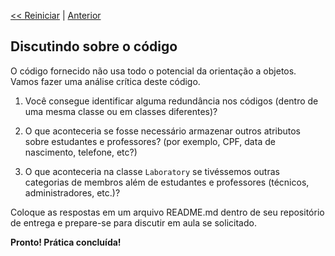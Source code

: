 <p align="left"><a href="../README.md"><< Reiniciar</a> | <a href="README02.md">Anterior</a></p>

## Discutindo sobre o código

O código fornecido não usa todo o potencial da orientação a objetos. Vamos fazer uma análise crítica deste código.

1. Você consegue identificar alguma redundância nos códigos (dentro de uma mesma classe ou em classes diferentes)?

2. O que aconteceria se fosse necessário armazenar outros atributos sobre estudantes e professores? (por exemplo, CPF, data de nascimento, telefone, etc?)

3. O que aconteceria na classe `Laboratory` se tivéssemos outras categorias de membros além de estudantes e professores (técnicos, administradores, etc.)?

Coloque as respostas em um arquivo README.md dentro de seu repositório de entrega e prepare-se para discutir em aula se solicitado.

**Pronto! Prática concluída!** 


















